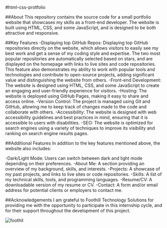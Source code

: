 #html-css-protfolio

##About
This repository contains the source code for a small portfolio website that showcases my skills as a front-end developer. The website is built using HTML, CSS, and some JavaScript, and is designed to be both attractive and responsive.

##Key Features
-Displaying top GitHub Repos: Displaying top GitHub repositories directly on the website, which allows visitors to easily see my best work and get a sense of my coding style and expertise. The two most popular repositories are automatically selected based on stars, and are displayed on the homepage with links to live sites and code repositories. This feature also demonstrates my ability to work with popular tools and technologies and contribute to open-source projects, adding significant value and distinguishing the website from others.
-Front-end Development: The website is designed using HTML, CSS, and some JavaScript to create an engaging and user-friendly experience for visitors.
-Hosting: The website is deployed using GitHub Pages, making it easy to share and access online.
-Version Control: The project is managed using Git and GitHub, allowing me to keep track of changes made to the code and collaborate with others.
-Accessibility: The website is designed with web accessibility guidelines and best practices in mind, ensuring that it is accessible to users with disabilities.
-SEO: The website is optimized for search engines using a variety of techniques to improve its visibility and ranking on search engine results pages.

##Additional Features
In addition to the key features mentioned above, the website also includes:

-Dark/Light Mode: Users can switch between dark and light mode depending on their preferences.
-About Me: A section providing an overview of my background, skills, and interests.
-Projects: A showcase of my past projects, and links to live sites or code repositories.
-Skills: A list of my technical skills, tools, and programming languages.
-Resume/CV: A downloadable version of my resume or CV.
-Contact: A form and/or email address for potential clients or employers to contact me.

##Acknowledgements
I am grateful to Foothill Technology Solutions for providing me with the opportunity to participate in this internship cycle, and for their support throughout the development of this project.

![foothil](https://user-images.githubusercontent.com/93674478/229651912-58b1d36c-9ec9-4e69-a220-9e97a411ffed.jpg)
